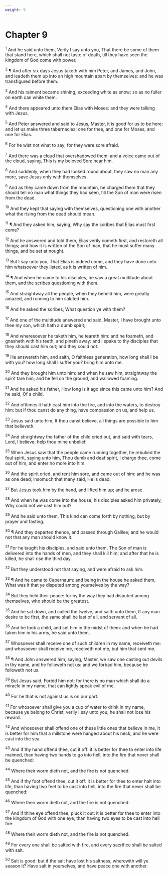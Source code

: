 ```yaml
---
weight: 9
---
```


# Chapter 9

<sup>1</sup> And he said unto them, Verily I say unto you, That there be some of them that stand here, which shall not taste of death, till they have seen the kingdom of God come with power. 

<sup>2</sup> ¶ And after six days Jesus taketh with him Peter, and James, and John, and leadeth them up into an high mountain apart by themselves: and he was transfigured before them. 

<sup>3</sup> And his raiment became shining, exceeding white as snow; so as no fuller on earth can white them. 

<sup>4</sup> And there appeared unto them Elias with Moses: and they were talking with Jesus. 

<sup>5</sup> And Peter answered and said to Jesus, Master, it is good for us to be here: and let us make three tabernacles; one for thee, and one for Moses, and one for Elias. 

<sup>6</sup> For he wist not what to say; for they were sore afraid. 

<sup>7</sup> And there was a cloud that overshadowed them: and a voice came out of the cloud, saying, This is my beloved Son: hear him. 

<sup>8</sup> And suddenly, when they had looked round about, they saw no man any more, save Jesus only with themselves. 

<sup>9</sup> And as they came down from the mountain, he charged them that they should tell no man what things they had seen, till the Son of man were risen from the dead. 

<sup>10</sup> And they kept that saying with themselves, questioning one with another what the rising from the dead should mean. 

<sup>11</sup> ¶ And they asked him, saying, Why say the scribes that Elias must first come? 

<sup>12</sup> And he answered and told them, Elias verily cometh first, and restoreth all things; and how it is written of the Son of man, that he must suffer many things, and be set at nought. 

<sup>13</sup> But I say unto you, That Elias is indeed come, and they have done unto him whatsoever they listed, as it is written of him. 

<sup>14</sup> ¶ And when he came to his disciples, he saw a great multitude about them, and the scribes questioning with them. 

<sup>15</sup> And straightway all the people, when they beheld him, were greatly amazed, and running to him saluted him. 

<sup>16</sup> And he asked the scribes, What question ye with them? 

<sup>17</sup> And one of the multitude answered and said, Master, I have brought unto thee my son, which hath a dumb spirit; 

<sup>18</sup> And wheresoever he taketh him, he teareth him: and he foameth, and gnasheth with his teeth, and pineth away: and I spake to thy disciples that they should cast him out; and they could not. 

<sup>19</sup> He answereth him, and saith, O faithless generation, how long shall I be with you? how long shall I suffer you? bring him unto me. 

<sup>20</sup> And they brought him unto him: and when he saw him, straightway the spirit tare him; and he fell on the ground, and wallowed foaming. 

<sup>21</sup> And he asked his father, How long is it ago since this came unto him? And he said, Of a child. 

<sup>22</sup> And ofttimes it hath cast him into the fire, and into the waters, to destroy him: but if thou canst do any thing, have compassion on us, and help us. 

<sup>23</sup> Jesus said unto him, If thou canst believe, all things are possible to him that believeth. 

<sup>24</sup> And straightway the father of the child cried out, and said with tears, Lord, I believe; help thou mine unbelief. 

<sup>25</sup> When Jesus saw that the people came running together, he rebuked the foul spirit, saying unto him, Thou dumb and deaf spirit, I charge thee, come out of him, and enter no more into him. 

<sup>26</sup> And the spirit cried, and rent him sore, and came out of him: and he was as one dead; insomuch that many said, He is dead. 

<sup>27</sup> But Jesus took him by the hand, and lifted him up; and he arose. 

<sup>28</sup> And when he was come into the house, his disciples asked him privately, Why could not we cast him out? 

<sup>29</sup> And he said unto them, This kind can come forth by nothing, but by prayer and fasting. 

<sup>30</sup> ¶ And they departed thence, and passed through Galilee; and he would not that any man should know it. 

<sup>31</sup> For he taught his disciples, and said unto them, The Son of man is delivered into the hands of men, and they shall kill him; and after that he is killed, he shall rise the third day. 

<sup>32</sup> But they understood not that saying, and were afraid to ask him. 

<sup>33</sup> ¶ And he came to Capernaum: and being in the house he asked them, What was it that ye disputed among yourselves by the way? 

<sup>34</sup> But they held their peace: for by the way they had disputed among themselves, who should be the greatest. 

<sup>35</sup> And he sat down, and called the twelve, and saith unto them, If any man desire to be first, the same shall be last of all, and servant of all. 

<sup>36</sup> And he took a child, and set him in the midst of them: and when he had taken him in his arms, he said unto them, 

<sup>37</sup> Whosoever shall receive one of such children in my name, receiveth me: and whosoever shall receive me, receiveth not me, but him that sent me. 

<sup>38</sup> ¶ And John answered him, saying, Master, we saw one casting out devils in thy name, and he followeth not us: and we forbad him, because he followeth not us. 

<sup>39</sup> But Jesus said, Forbid him not: for there is no man which shall do a miracle in my name, that can lightly speak evil of me. 

<sup>40</sup> For he that is not against us is on our part. 

<sup>41</sup> For whosoever shall give you a cup of water to drink in my name, because ye belong to Christ, verily I say unto you, he shall not lose his reward. 

<sup>42</sup> And whosoever shall offend one of these little ones that believe in me, it is better for him that a millstone were hanged about his neck, and he were cast into the sea. 

<sup>43</sup> And if thy hand offend thee, cut it off: it is better for thee to enter into life maimed, than having two hands to go into hell, into the fire that never shall be quenched: 

<sup>44</sup> Where their worm dieth not, and the fire is not quenched. 

<sup>45</sup> And if thy foot offend thee, cut it off: it is better for thee to enter halt into life, than having two feet to be cast into hell, into the fire that never shall be quenched: 

<sup>46</sup> Where their worm dieth not, and the fire is not quenched. 

<sup>47</sup> And if thine eye offend thee, pluck it out: it is better for thee to enter into the kingdom of God with one eye, than having two eyes to be cast into hell fire: 

<sup>48</sup> Where their worm dieth not, and the fire is not quenched. 

<sup>49</sup> For every one shall be salted with fire, and every sacrifice shall be salted with salt. 

<sup>50</sup> Salt is good: but if the salt have lost his saltness, wherewith will ye season it? Have salt in yourselves, and have peace one with another. 



